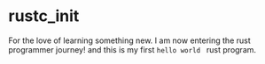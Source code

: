 # rustc_init
For the love of learning something new. I am now entering the rust programmer journey! 
and this is my first `hello world ` rust program. 

